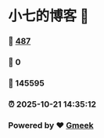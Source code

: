 # 小七的博客 :link:  
### :page_facing_up: [487](/tag.html) 
### :speech_balloon: 0 
### :hibiscus: 145595 
### :alarm_clock: 2025-10-21 14:35:12 
### Powered by :heart: [Gmeek](https://github.com/Meekdai/Gmeek)
